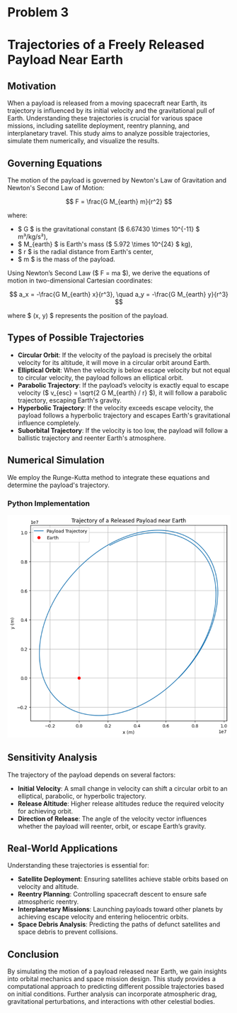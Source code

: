 # Problem 3
# Trajectories of a Freely Released Payload Near Earth

## Motivation
When a payload is released from a moving spacecraft near Earth, its trajectory is influenced by its initial velocity and the gravitational pull of Earth. Understanding these trajectories is crucial for various space missions, including satellite deployment, reentry planning, and interplanetary travel. This study aims to analyze possible trajectories, simulate them numerically, and visualize the results.

## Governing Equations
The motion of the payload is governed by Newton's Law of Gravitation and Newton's Second Law of Motion:

$$ F = \frac{G M_{earth} m}{r^2} $$

where:
- $ G $ is the gravitational constant ($ 6.67430 \times 10^{-11} $ m³/kg/s²),
- $ M_{earth} $ is Earth's mass ($ 5.972 \times 10^{24} $ kg),
- $ r $ is the radial distance from Earth's center,
- $ m $ is the mass of the payload.

Using Newton’s Second Law ($ F = ma $), we derive the equations of motion in two-dimensional Cartesian coordinates:

$$ a_x = -\frac{G M_{earth} x}{r^3}, \quad a_y = -\frac{G M_{earth} y}{r^3} $$

where $ (x, y) $ represents the position of the payload.

## Types of Possible Trajectories
- **Circular Orbit**: If the velocity of the payload is precisely the orbital velocity for its altitude, it will move in a circular orbit around Earth.
- **Elliptical Orbit**: When the velocity is below escape velocity but not equal to circular velocity, the payload follows an elliptical orbit.
- **Parabolic Trajectory**: If the payload’s velocity is exactly equal to escape velocity ($ v_{esc} = \sqrt{2 G M_{earth} / r} $), it will follow a parabolic trajectory, escaping Earth's gravity.
- **Hyperbolic Trajectory**: If the velocity exceeds escape velocity, the payload follows a hyperbolic trajectory and escapes Earth's gravitational influence completely.
- **Suborbital Trajectory**: If the velocity is too low, the payload will follow a ballistic trajectory and reenter Earth's atmosphere.

## Numerical Simulation
We employ the Runge-Kutta method to integrate these equations and determine the payload's trajectory.

### Python Implementation
![alt text](image-7.png)

## Sensitivity Analysis
The trajectory of the payload depends on several factors:
- **Initial Velocity**: A small change in velocity can shift a circular orbit to an elliptical, parabolic, or hyperbolic trajectory.
- **Release Altitude**: Higher release altitudes reduce the required velocity for achieving orbit.
- **Direction of Release**: The angle of the velocity vector influences whether the payload will reenter, orbit, or escape Earth’s gravity.

## Real-World Applications
Understanding these trajectories is essential for:
- **Satellite Deployment**: Ensuring satellites achieve stable orbits based on velocity and altitude.
- **Reentry Planning**: Controlling spacecraft descent to ensure safe atmospheric reentry.
- **Interplanetary Missions**: Launching payloads toward other planets by achieving escape velocity and entering heliocentric orbits.
- **Space Debris Analysis**: Predicting the paths of defunct satellites and space debris to prevent collisions.

## Conclusion
By simulating the motion of a payload released near Earth, we gain insights into orbital mechanics and space mission design. This study provides a computational approach to predicting different possible trajectories based on initial conditions. Further analysis can incorporate atmospheric drag, gravitational perturbations, and interactions with other celestial bodies.
```
